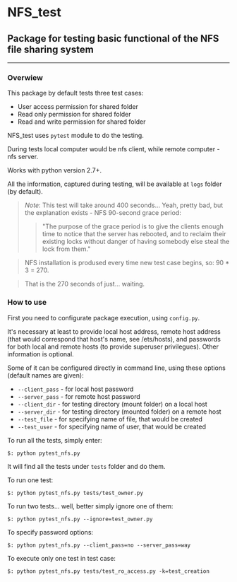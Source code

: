 # NFS_test #

## Package for testing basic functional of the NFS file sharing system ##
* * *
### Overwiew ###

This package by default tests three test cases:
- User access permission for shared folder
- Read only permission for shared folder
- Read and write permission for shared folder

NFS_test uses `pytest` module to do the testing.

During tests local computer would be nfs client,
while remote computer - nfs server.

Works with python version 2.7+.

All the information, captured during testing,
will be available at `logs` folder (by default).

> _Note_: This test will take around 400 seconds... Yeah, pretty bad, but the explanation exists - NFS 90-second grace period:
  >> "The purpose of the grace period is to give the clients enough time to notice that the server has rebooted, and to reclaim their existing locks without danger of having somebody else steal the lock from them."

> NFS installation is prodused every time new test case begins, so: 90 * 3 = 270.

> That is the 270 seconds of just... waiting.

### How to use ###

First you need to configurate package execution, using `config.py`.

It's necessary at least to provide local host address, remote host address
(that would correspond that host's name, see /ets/hosts), and passwords for both
local and remote hosts (to provide superuser privilegues).
Other information is optional.

Some of it can be configured directly in command line, using these options
(default names are given):
- `--client_pass` - for local host password
- `--server_pass` - for remote host password
- `--client_dir` - for testing directory (mount folder) on a local host
- `--server_dir` - for testing directory (mounted folder) on a remote host
- `--test_file` - for specifying name of file, that would be created
- `--test_user` - for specifying name of user, that would be created

To run all the tests, simply enter:
```
$: python pytest_nfs.py
```
It will find all the tests under `tests` folder and do them.

To run one test:
```
$: python pytest_nfs.py tests/test_owner.py
```

To run two tests... well, better simply ignore one of them:
```
$: python pytest_nfs.py --ignore=test_owner.py
```

To specify password options:
```
$: python pytest_nfs.py --client_pass=no --server_pass=way
```

To execute only one test in test case:
```
$: python pytest_nfs.py tests/test_ro_access.py -k=test_creation
```

